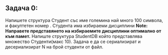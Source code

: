 ## Задача 0:
Напишете структура Студент със име големина най много 100 символа, и факултетен номер . Студента има избираеми дисциплини 
**Note:** **Направете представянето на избираемите дисциплини оптимално от към памет.**
Напиште структура StudentDB който представлява множество Студенти(макс 10). Задача е да се сериализират и десериализират N на брой студенти от файл.